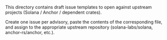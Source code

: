 This directory contains draft issue templates to open against upstream projects (Solana / Anchor / dependent crates).

Create one issue per advisory, paste the contents of the corresponding file, and assign to the appropriate upstream repository (solana-labs/solana, anchor-rs/anchor, etc.).
